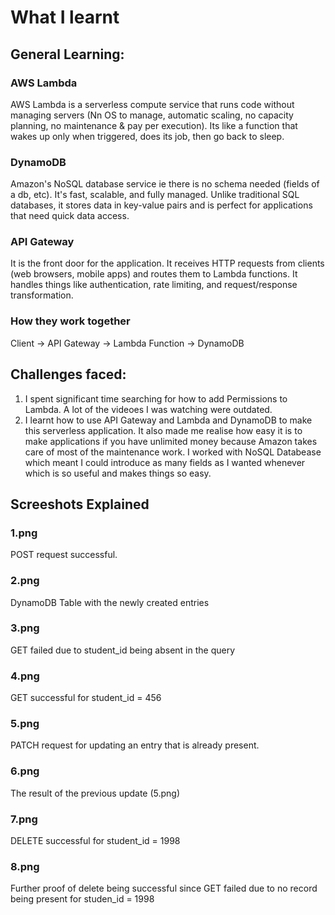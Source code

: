 # What I learnt

## General Learning:
### AWS Lambda
AWS Lambda is a serverless compute service that runs code without managing servers (Nn OS to manage, automatic scaling, no capacity planning, no maintenance & pay per execution). Its like a  function that wakes up only when triggered, does its job, then go back to sleep.

### DynamoDB
Amazon's NoSQL database service ie there is no schema needed (fields of a db, etc). It's fast, scalable, and fully managed. Unlike traditional SQL databases, it stores data in key-value pairs and is perfect for applications that need quick data access.

### API Gateway
It is the front door for the application. It receives HTTP requests from clients (web browsers, mobile apps) and routes them to Lambda functions. It handles things like authentication, rate limiting, and request/response transformation.

### How they work together
Client → API Gateway → Lambda Function → DynamoDB

## Challenges faced:
1. I spent significant time searching for how to add Permissions to Lambda. A lot of the videoes I was watching were outdated. 
2. I learnt how to use API Gateway and Lambda and DynamoDB to make this serverless application. It also made me realise how easy it is to make applications if you have unlimited money because Amazon takes care of most of the maintenance work. I worked with NoSQL Databease which meant I could introduce as many fields as I wanted whenever which is so useful and makes things so easy.

## Screeshots Explained

### 1.png
POST request successful.

### 2.png
DynamoDB Table with the newly created entries

### 3.png
GET failed due to student_id being absent in the query

### 4.png
GET successful for student_id = 456

### 5.png
PATCH request for updating an entry that is already present. 

### 6.png
The result of the previous update (5.png)

### 7.png
DELETE successful for student_id = 1998

### 8.png
Further proof of delete being successful since GET failed due to no record being present for studen_id = 1998